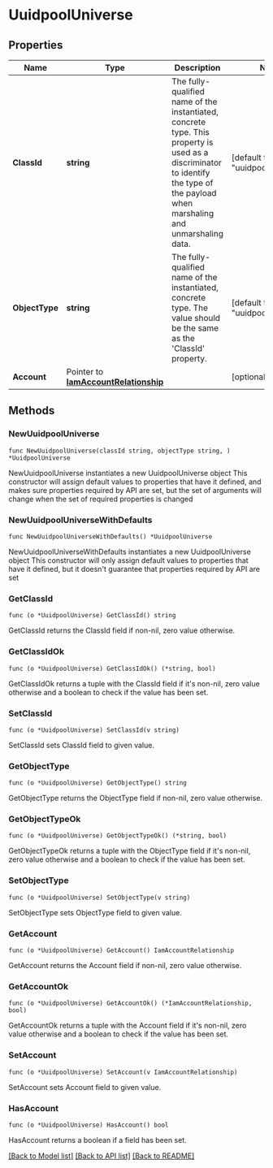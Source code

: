 # UuidpoolUniverse

## Properties

Name | Type | Description | Notes
------------ | ------------- | ------------- | -------------
**ClassId** | **string** | The fully-qualified name of the instantiated, concrete type. This property is used as a discriminator to identify the type of the payload when marshaling and unmarshaling data. | [default to "uuidpool.Universe"]
**ObjectType** | **string** | The fully-qualified name of the instantiated, concrete type. The value should be the same as the &#39;ClassId&#39; property. | [default to "uuidpool.Universe"]
**Account** | Pointer to [**IamAccountRelationship**](iam.Account.Relationship.md) |  | [optional] 

## Methods

### NewUuidpoolUniverse

`func NewUuidpoolUniverse(classId string, objectType string, ) *UuidpoolUniverse`

NewUuidpoolUniverse instantiates a new UuidpoolUniverse object
This constructor will assign default values to properties that have it defined,
and makes sure properties required by API are set, but the set of arguments
will change when the set of required properties is changed

### NewUuidpoolUniverseWithDefaults

`func NewUuidpoolUniverseWithDefaults() *UuidpoolUniverse`

NewUuidpoolUniverseWithDefaults instantiates a new UuidpoolUniverse object
This constructor will only assign default values to properties that have it defined,
but it doesn't guarantee that properties required by API are set

### GetClassId

`func (o *UuidpoolUniverse) GetClassId() string`

GetClassId returns the ClassId field if non-nil, zero value otherwise.

### GetClassIdOk

`func (o *UuidpoolUniverse) GetClassIdOk() (*string, bool)`

GetClassIdOk returns a tuple with the ClassId field if it's non-nil, zero value otherwise
and a boolean to check if the value has been set.

### SetClassId

`func (o *UuidpoolUniverse) SetClassId(v string)`

SetClassId sets ClassId field to given value.


### GetObjectType

`func (o *UuidpoolUniverse) GetObjectType() string`

GetObjectType returns the ObjectType field if non-nil, zero value otherwise.

### GetObjectTypeOk

`func (o *UuidpoolUniverse) GetObjectTypeOk() (*string, bool)`

GetObjectTypeOk returns a tuple with the ObjectType field if it's non-nil, zero value otherwise
and a boolean to check if the value has been set.

### SetObjectType

`func (o *UuidpoolUniverse) SetObjectType(v string)`

SetObjectType sets ObjectType field to given value.


### GetAccount

`func (o *UuidpoolUniverse) GetAccount() IamAccountRelationship`

GetAccount returns the Account field if non-nil, zero value otherwise.

### GetAccountOk

`func (o *UuidpoolUniverse) GetAccountOk() (*IamAccountRelationship, bool)`

GetAccountOk returns a tuple with the Account field if it's non-nil, zero value otherwise
and a boolean to check if the value has been set.

### SetAccount

`func (o *UuidpoolUniverse) SetAccount(v IamAccountRelationship)`

SetAccount sets Account field to given value.

### HasAccount

`func (o *UuidpoolUniverse) HasAccount() bool`

HasAccount returns a boolean if a field has been set.


[[Back to Model list]](../README.md#documentation-for-models) [[Back to API list]](../README.md#documentation-for-api-endpoints) [[Back to README]](../README.md)


